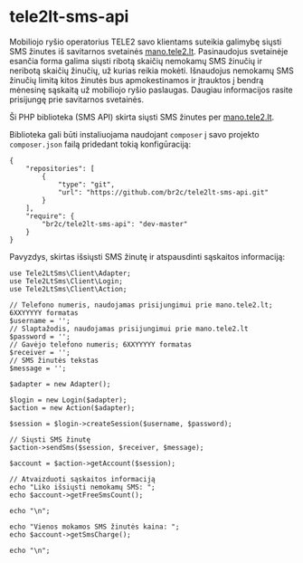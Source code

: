 # tele2lt-sms-api

Mobiliojo ryšio operatorius TELE2 savo klientams suteikia galimybę siųsti SMS žinutes iš savitarnos svetainės
[mano.tele2.lt](https://mano.tele2.lt). Pasinaudojus svetainėje esančia forma galima siųsti
ribotą skaičių nemokamų SMS žinučių ir neribotą skaičių žinučių, už kurias reikia mokėti.
Išnaudojus nemokamų SMS žinučių limitą kitos žinutės bus apmokestinamos ir įtrauktos į bendrą mėnesinę sąskaitą
už mobiliojo ryšio paslaugas. Daugiau informacijos rasite prisijungę prie savitarnos svetainės.

Ši PHP biblioteka (SMS API) skirta siųsti SMS žinutes per [mano.tele2.lt](https://mano.tele2.lt).

Biblioteka gali būti instaliuojama naudojant `composer` į savo projekto `composer.json`
failą pridedant tokią konfigūraciją:
```
{
    "repositories": [
        {
            "type": "git",
            "url": "https://github.com/br2c/tele2lt-sms-api.git"
        }
    ],
    "require": {
        "br2c/tele2lt-sms-api": "dev-master"
    }
}
```

Pavyzdys, skirtas išsiųsti SMS žinutę ir atspausdinti sąskaitos informaciją:
```
use Tele2LtSms\Client\Adapter;
use Tele2LtSms\Client\Login;
use Tele2LtSms\Client\Action;

// Telefono numeris, naudojamas prisijungimui prie mano.tele2.lt; 6XXYYYYY formatas
$username = '';
// Slaptažodis, naudojamas prisijungimui prie mano.tele2.lt
$password = '';
// Gavėjo telefono numeris; 6XXYYYYY formatas
$receiver = '';
// SMS žinutės tekstas
$message = '';

$adapter = new Adapter();

$login = new Login($adapter);
$action = new Action($adapter);

$session = $login->createSession($username, $password);

// Siųsti SMS žinutę
$action->sendSms($session, $receiver, $message);

$account = $action->getAccount($session);

// Atvaizduoti sąskaitos informaciją
echo "Liko išsiųsti nemokamų SMS: ";
echo $account->getFreeSmsCount();

echo "\n";

echo "Vienos mokamos SMS žinutės kaina: ";
echo $account->getSmsCharge();

echo "\n";
```
